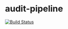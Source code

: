 audit-pipeline
==============
[![Build Status](https://travis-ci.org/Sage-Bionetworks/audit-pipeline.svg?branch=master)](https://travis-ci.org/Sage-Bionetworks/audit-pipeline)
